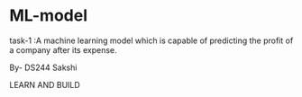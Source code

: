 # ML-model

task-1 :A machine learning model which is capable of predicting the profit of a company after its expense.

By- DS244 Sakshi

LEARN AND BUILD 
